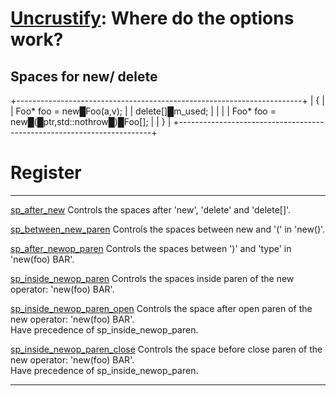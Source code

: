 [Uncrustify](https://github.com/uncrustify/uncrustify): Where do the options work?
==================================================================================

Spaces for new/ delete
----------------------

+-----------------------------------------------------------------------+
|     {                                                                 |
|         Foo* foo = new█Foo(a,v);                                      |
|         delete[]█m_used;                                              |
|                                                                       |
|         Foo* foo = new█(█ptr,std::nothrow█)█Foo[];                    |
|     }                                                                 |
+-----------------------------------------------------------------------+

Register
========

  ----------------------------------------------------------------- -------------------------------------------------------------------------------
  [sp\_after\_new](#sp_after_new)                                   Controls the spaces after \'new\', \'delete\' and \'delete\[\]\'.

  [sp\_between\_new\_paren](#sp_between_new_paren)                  Controls the spaces between new and \'(\' in \'new()\'.

  [sp\_after\_newop\_paren](#sp_after_newop_paren)                  Controls the spaces between \')\' and \'type\' in \'new(foo) BAR\'.

  [sp\_inside\_newop\_paren](#sp_inside_newop_paren)                Controls the spaces inside paren of the new operator: \'new(foo) BAR\'.

  [sp\_inside\_newop\_paren\_open](#sp_inside_newop_paren_open)     Controls the space after open paren of the new operator: \'new(foo) BAR\'.\
                                                                    Have precedence of sp\_inside\_newop\_paren.

  [sp\_inside\_newop\_paren\_close](#sp_inside_newop_paren_close)   Controls the space before close paren of the new operator: \'new(foo) BAR\'.\
                                                                    Have precedence of sp\_inside\_newop\_paren.
  ----------------------------------------------------------------- -------------------------------------------------------------------------------
